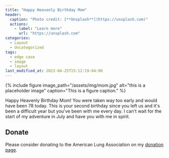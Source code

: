 ```yaml
---
title: "Happy Heavenly Birthday Mom"
header:
  caption: "Photo credit: [**Unsplash**](https://unsplash.com)"
  actions:
    - label: "Learn more"
      url: "https://unsplash.com"
categories:
  - Layout
  - Uncategorized
tags:
  - edge case
  - image
  - layout
last_modified_at: 2023-04-25T15:12:19-04:00
---
```

{% include figure image_path="/assets/img/mom.jpg" alt="this is a placeholder image" caption="This is a figure caption." %}

Happy Heavenly Birthday Mom! You were taken way too early and would have been 78 today. This is your second birthday since you left us and it's been a difficult year but you've been with me every day. I can't wait for the start of my adventure in July and have you with me in spirit.

## Donate

Please consider donating to the American Lung Association on my [donation page](https://bealungsaver.funraise.org/fundraiser/erik-azar).